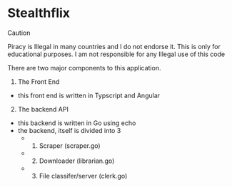 # Stealthflix

> [!CAUTION]
> Piracy is Illegal in many countries and I do not endorse it.
> This is only for educational purposes. I am not responsible for any Illegal use of this code

There are two major components to this application.
1. The Front End
 - this front end is written in Typscript and Angular
2. The backend API
 - this backend is written in Go using echo 
  - the backend, itself is divided into 3
    - 1. Scraper (scraper.go)
    - 2. Downloader (librarian.go)
    - 3. File classifer/server (clerk.go)
